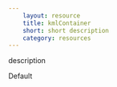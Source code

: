 ```yaml
---
    layout: resource
    title: kmlContainer
    short: short description
    category: resources
---
```


description

Default

